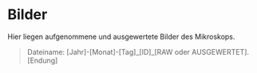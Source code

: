# Bilder

Hier liegen aufgenommene und ausgewertete Bilder des Mikroskops.
> Dateiname: \[Jahr]-\[Monat]-\[Tag]\_\[ID]\_\[RAW oder AUSGEWERTET].\[Endung] 
